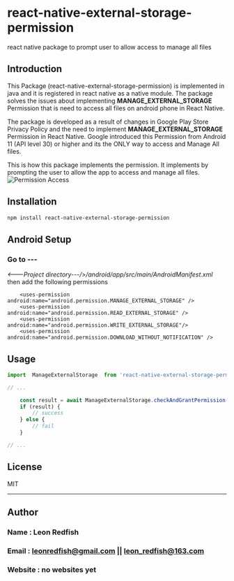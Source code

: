 # react-native-external-storage-permission

react native package to prompt user to allow access to manage all files
## Introduction
This Package (react-native-external-storage-permission) is implemented in java and it is registered in react native as a native module. The package solves the issues about implementing **MANAGE_EXTERNAL_STORAGE** Permission that is need to access all files on android phone in React Native.

The package is developed as a result of changes in Google Play Store Privacy Policy and the need to implement **MANAGE_EXTERNAL_STORAGE** Permission in React Native. Google introduced this Permission from Android 11 (API level 30) or higher and its the ONLY way to access and Manage All files.

This is how this package implements the permission. It implements by prompting the user to allow the app to access and manage all files.
![Permission Access](./src/img/access.jpg?raw=true "Title")

## Installation

```sh
npm install react-native-external-storage-permission
```
## Android Setup
### Go to ---
*<---Project directory---/>/android/app/src/main/AndroidManifest.xml*
then add the following permissions
```
    <uses-permission android:name="android.permission.MANAGE_EXTERNAL_STORAGE" />
    <uses-permission android:name="android.permission.READ_EXTERNAL_STORAGE" />
    <uses-permission android:name="android.permission.WRITE_EXTERNAL_STORAGE"/>
    <uses-permission android:name="android.permission.DOWNLOAD_WITHOUT_NOTIFICATION" />
```

## Usage

```js
import  ManageExternalStorage  from 'react-native-external-storage-permission';

// ...

    const result = await ManageExternalStorage.checkAndGrantPermission();
    if (result) {
        // success
    } else {
        // fail
    }

// ...

```


## License

MIT

---

## Author
 ### Name  :  **Leon Redfish**
 
 ### Email  :   **leonredfish@gmail.com || leon_redfish@163.com**
 ### Website :  no websites yet
